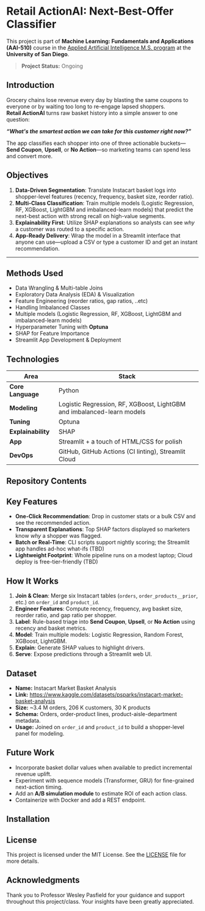 # **Retail ActionAI: Next-Best-Offer Classifier**

This project is part of **Machine Learning: Fundamentals and Applications (AAI-510)** course in the [Applied Artificial Intelligence M.S. program](https://onlinedegrees.sandiego.edu/masters-applied-artificial-intelligence/) at the **University of San Diego**.

> **Project Status:** Ongoing



## **Introduction**

Grocery chains lose revenue every day by blasting the same coupons to everyone or by waiting too long to re-engage lapsed shoppers.  
**Retail ActionAI** turns raw basket history into a simple answer to one question:

***“What's the smartest action we can take for this customer right now?”*** 

The app classifies each shopper into one of three actionable buckets—**Send Coupon**, **Upsell**, or **No Action**—so marketing teams can spend less and convert more.



## **Objectives**

1. **Data-Driven Segmentation**: Translate Instacart basket logs into shopper-level features (recency, frequency, basket size, reorder ratio).  
2. **Multi-Class Classification**: Train multiple models (Logistic Regression, RF, XGBoost, LightGBM and imbalanced-learn models) that predict the next-best action with strong recall on high-value segments.  
3. **Explainability First**: Utilize SHAP explanations so analysts can see *why* a customer was routed to a specific action.  
4. **App-Ready Delivery**: Wrap the model in a Streamlit interface that anyone can use—upload a CSV or type a customer ID and get an instant recommendation.

---

## **Methods Used**

* Data Wrangling & Multi-table Joins  
* Exploratory Data Analysis (EDA) & Visualization  
* Feature Engineering (reorder ratios, gap ratios, ..etc)  
* Handling Imbalanced Classes  
* Multiple models (Logistic Regression, RF, XGBoost, LightGBM and imbalanced-learn models)  
* Hyperparameter Tuning with **Optuna**  
* SHAP for Feature Importance  
* Streamlit App Development & Deployment  



## **Technologies**

| Area | Stack |
|------|-------|
| **Core Language** | Python |
| **Modeling** | Logistic Regression, RF, XGBoost, LightGBM and imbalanced-learn models |
| **Tuning** | Optuna |
| **Explainability** | SHAP |
| **App** | Streamlit + a touch of HTML/CSS for polish |
| **DevOps** | GitHub, GitHub Actions (CI linting), Streamlit Cloud |



## **Repository Contents**




## **Key Features**

* **One-Click Recommendation**: Drop in customer stats or a bulk CSV and see the recommended action.  
* **Transparent Explanations**: Top SHAP factors displayed so marketers know *why* a shopper was flagged.  
* **Batch or Real-Time**: CLI scripts support nightly scoring; the Streamlit app handles ad-hoc what-ifs (TBD)
* **Lightweight Footprint**: Whole pipeline runs on a modest laptop; Cloud deploy is free-tier-friendly (TBD)



## **How It Works**

1. **Join & Clean**: Merge six Instacart tables (`orders`, `order_products__prior`, etc.) on `order_id` and `product_id`.  
2. **Engineer Features**: Compute recency, frequency, avg basket size, reorder ratio, and gap ratio per shopper.  
3. **Label**: Rule-based triage into **Send Coupon**, **Upsell**, or **No Action** using recency and basket metrics.  
4. **Model**: Train multiple models: Logistic Regression, Random Forest, XGBoost, LightGBM.  
5. **Explain**: Generate SHAP values to highlight drivers.  
6. **Serve**: Expose predictions through a Streamlit web UI.



## **Dataset**

* **Name:** Instacart Market Basket Analysis  
* **Link:** <https://www.kaggle.com/datasets/psparks/instacart-market-basket-analysis>  
* **Size:** ~3.4 M orders, 206 K customers, 30 K products  
* **Schema:** Orders, order-product lines, product-aisle-department metadata.  
* **Usage:** Joined on `order_id` and `product_id` to build a shopper-level panel for modeling.



## **Future Work**

* Incorporate basket dollar values when available to predict incremental revenue uplift.  
* Experiment with sequence models (Transformer, GRU) for fine-grained next-action timing.  
* Add an **A/B simulation module** to estimate ROI of each action class.  
* Containerize with Docker and add a REST endpoint.


## **Installation**


## **License**

This project is licensed under the MIT License. See the [LICENSE](./LICENSE) file for more details.

## **Acknowledgments**

Thank you to Professor Wesley Pasfield for your guidance and support throughout this project/class. Your insights have been greatly appreciated.



